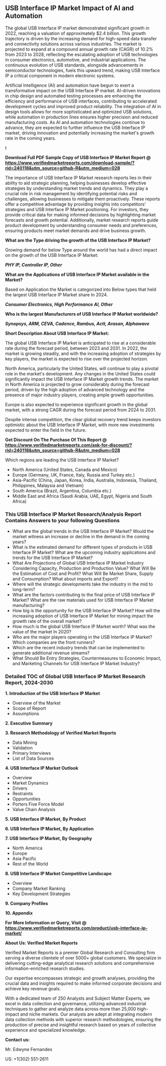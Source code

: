 <h2>USB Interface IP Market Impact of AI and Automation</h2><p>The global USB Interface IP market demonstrated significant growth in 2022, reaching a valuation of approximately $2.4 billion. This growth trajectory is driven by the increasing demand for high-speed data transfer and connectivity solutions across various industries. The market is projected to expand at a compound annual growth rate (CAGR) of 10.2% from 2023 to 2028, reflecting the escalating adoption of USB technologies in consumer electronics, automotive, and industrial applications. The continuous evolution of USB standards, alongside advancements in semiconductor technologies, fuels this upward trend, making USB Interface IP a critical component in modern electronic systems.</p><p>Artificial Intelligence (AI) and automation have begun to exert a transformative impact on the USB Interface IP market. AI-driven innovations in chip design and automated testing processes are enhancing the efficiency and performance of USB interfaces, contributing to accelerated development cycles and improved product reliability. The integration of AI in design tools allows for more sophisticated and optimized USB solutions, while automation in production lines ensures higher precision and reduced manufacturing costs. As AI and automation technologies continue to advance, they are expected to further influence the USB Interface IP market, driving innovation and potentially increasing the market's growth rate in the coming years.</p>t</p><p id="" class=""><strong>Download Full PDF Sample Copy of USB Interface IP Market Report @ <a href="https://www.verifiedmarketreports.com/download-sample/?rid=240118&utm_source=github-R&utm_medium=028" target="_blank">https://www.verifiedmarketreports.com/download-sample/?rid=240118&utm_source=github-R&utm_medium=028</a></strong></p><p>The importance of&nbsp;USB Interface IP Market research reports lies in their ability to aid strategic planning, helping businesses develop effective strategies by understanding market trends and dynamics. They play a crucial role in risk management by identifying potential risks and challenges, allowing businesses to mitigate them proactively. These reports offer a competitive advantage by providing insights into competitors' strategies and USB Interface IP Market positioning. For investors, they provide critical data for making informed decisions by highlighting market forecasts and growth potential. Additionally, market research reports guide product development by understanding consumer needs and preferences, ensuring products meet market demands and drive business growth.</p><p><strong>What are the&nbsp;Type driving the growth of the USB Interface IP Market?</strong></p><p id="" class="">Growing demand for below Type around the world has had a direct impact on the growth of the USB Interface IP Market:</p><em><strong>PHY IP, Controller IP, Other</strong></em></p><strong>What are the&nbsp;Applications&nbsp;of USB Interface IP Market available in the Market?</strong></p><p id="" class="">Based on Application the Market is categorized into Below types that held the largest USB Interface IP Market share In 2024.</p><em><strong>Consumer Electronics, High Performance AI, Other</strong></em></p><strong>Who is the largest Manufacturers of USB Interface IP Market worldwide?</strong></p><p><em><strong>Synopsys, ARM, CEVA, Cadence, Rambus, Actt, Arasan, Alphawave</strong></em></p><p id="" class=""><strong>Short Description About USB Interface IP Market:</strong></p><p>The global USB Interface IP Market is anticipated to rise at a considerable rate during the forecast period, between 2023 and 2031. In 2022, the market is growing steadily, and with the increasing adoption of strategies by key players, the market is expected to rise over the projected horizon.</p><p>North America, particularly the United States, will continue to play a pivotal role in the market's development. Any changes in the United States could significantly impact the USB Interface IP Market growth trends. The market in North America is projected to grow considerably during the forecast period, driven by the high adoption of advanced technology and the presence of major industry players, creating ample growth opportunities.</p><p>Europe is also expected to experience significant growth in the global market, with a strong CAGR during the forecast period from 2024 to 2031.</p><p>Despite intense competition, the clear global recovery trend keeps investors optimistic about the USB Interface IP Market, with more new investments expected to enter the field in the future.</p><p id="" class=""><strong>Get Discount On The Purchase Of This Report @ <a href="https://www.verifiedmarketreports.com/ask-for-discount/?rid=240118&utm_source=github-R&utm_medium=028" target="_blank">https://www.verifiedmarketreports.com/ask-for-discount/?rid=240118&utm_source=github-R&utm_medium=028</a></strong></p>Which regions are leading the USB Interface IP Market?</p><ul><li>North America (United States, Canada and Mexico)</li><li>Europe (Germany, UK, France, Italy, Russia and Turkey etc.)</li><li>Asia-Pacific (China, Japan, Korea, India, Australia, Indonesia, Thailand, Philippines, Malaysia and Vietnam)</li><li>South America (Brazil, Argentina, Columbia etc.)</li><li>Middle East and Africa (Saudi Arabia, UAE, Egypt, Nigeria and South Africa)</li></ul><h3 id="" class="">This USB Interface IP Market Research/Analysis Report Contains Answers to your following Questions</h3><ul><li>What are the global trends in the USB Interface IP Market? Would the market witness an increase or decline in the demand in the coming years?</li><li>What is the estimated demand for different types of products in USB Interface IP Market? What are the upcoming industry applications and trends for the USB Interface IP Market?</li><li>What Are Projections of Global USB Interface IP Market Industry Considering Capacity, Production and Production Value? What Will Be the Estimation of Cost and Profit? What Will Be Market Share, Supply and Consumption? What about imports and Export?</li><li>Where will the strategic developments take the industry in the mid to long-term?</li><li>What are the factors contributing to the final price of USB Interface IP Market? What are the raw materials used for USB Interface IP Market manufacturing?</li><li>How big is the opportunity for the USB Interface IP Market? How will the increasing adoption of USB Interface IP Market for mining impact the growth rate of the overall market?</li><li>How much is the global USB Interface IP Market worth? What was the value of the market In 2020?</li><li>Who are the major players operating in the USB Interface IP Market? Which companies are the front runners?</li><li>Which are the recent industry trends that can be implemented to generate additional revenue streams?</li><li>What Should Be Entry Strategies, Countermeasures to Economic Impact, and Marketing Channels for USB Interface IP Market Industry?</li></ul><h3 id="" class="">Detailed TOC of Global USB Interface IP Market Research Report, 2024-2030</h3><p id="" class=""><strong>1. Introduction of the USB Interface IP Market</strong></p><ul><li>Overview of the Market</li><li>Scope of Report</li><li>Assumptions</li></ul><p id="" class=""><strong>2. Executive Summary</strong></p><p id="" class=""><strong>3. Research Methodology of Verified Market Reports</strong></p><ul><li>Data Mining</li><li>Validation</li><li>Primary Interviews</li><li>List of Data Sources</li></ul><p id="" class=""><strong>4. USB Interface IP Market Outlook</strong></p><ul><li>Overview</li><li>Market Dynamics</li><li>Drivers</li><li>Restraints</li><li>Opportunities</li><li>Porters Five Force Model</li><li>Value Chain Analysis</li></ul><p id="" class=""><strong>5. USB Interface IP Market, By Product</strong></p><p id="" class=""><strong>6. USB Interface IP Market, By Application</strong></p><p id="" class=""><strong>7. USB Interface IP Market, By Geography</strong></p><ul><li>North America</li><li>Europe</li><li>Asia Pacific</li><li>Rest of the World</li></ul><p id="" class=""><strong>8. USB Interface IP Market Competitive Landscape</strong></p><ul><li>Overview</li><li>Company Market Ranking</li><li>Key Development Strategies</li></ul><p id="" class=""><strong>9. Company Profiles</strong></p><p id="" class=""><strong>10. Appendix</strong></p><p id="" class=""><strong>For More Information or Query, Visit @ <a href="https://www.verifiedmarketreports.com/product/usb-interface-ip-market/" target="_blank">https://www.verifiedmarketreports.com/product/usb-interface-ip-market/</a></strong></p><p id="" class=""><strong>About Us: Verified Market Reports</strong></p><p id="" class="">Verified Market Reports is a premier Global Research and Consulting firm serving a diverse clientele of over 5000+ global customers. We specialize in delivering cutting-edge analytical research solutions and comprehensive information-enriched research studies.</p><p id="" class="">Our expertise encompasses strategic and growth analyses, providing the crucial data and insights required to make informed corporate decisions and achieve key revenue goals.</p><p id="" class="">With a dedicated team of 250 Analysts and Subject Matter Experts, we excel in data collection and governance, utilizing advanced industrial techniques to gather and analyze data across more than 25,000 high-impact and niche markets. Our analysts are adept at integrating modern data collection methods with superior research methodologies, ensuring the production of precise and insightful research based on years of collective experience and specialized knowledge.</p><p id="" class=""><strong>Contact us:</strong></p><p id="" class="">Mr. Edwyne Fernandes</p><p id="" class="">US: +1(302) 551-2611</p>